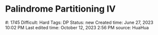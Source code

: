 # Palindrome Partitioning IV

#: 1745
Difficult: Hard
Tags: DP
Status: new
Created time: June 27, 2023 10:02 PM
Last edited time: October 12, 2023 2:56 PM
source: HuaHua